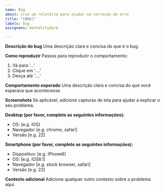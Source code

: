 ```yaml
---
name: Bug
about: Crie um relatório para ajudar na correção do erro
title: "[BUG]"
labels: bug
assignees: mentalitydark

---
```


**Descrição do bug**
Uma descrição clara e concisa do que é o bug.

**Como reproduzir**
Passos para reproduzir o comportamento:
1. Vá para '...'
2. Clique em '....'
3. Desça até '....'

**Comportamento esperado**
Uma descrição clara e concisa do que você esperava que acontecesse.

**Screenshots**
Se aplicável, adicione capturas de tela para ajudar a explicar o seu problema.

**Desktop (por favor, complete as seguintes informações):**
 - OS: [e.g. iOS]
 - Navegador [e.g. chrome, safari]
 - Versão [e.g. 22]

**Smartphone (por favor, complete as seguintes informações):**
 - Dispositivo: [e.g. iPhone6]
 - OS: [e.g. iOS8.1]
 - Navegador [e.g. stock browser, safari]
 - Versão [e.g. 22]

**Contexto adicional**
Adicione qualquer outro contexto sobre o problema aqui.
